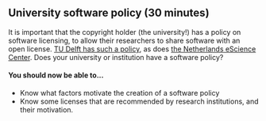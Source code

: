 ## University software policy (30 minutes)
It is important that the copyright holder (the university!) has a policy on software licensing, to allow their researchers to share software with an open license. [TU Delft has such a policy](https://zenodo.org/record/4629662), as does [the Netherlands eScience Center](https://guide.esciencecenter.nl/#/best_practices/licensing). Does your university or institution have a software policy?

#### You should now be able to...
- Know what factors motivate the creation of a software policy
- Know some licenses that are recommended by research institutions, and their motivation.

